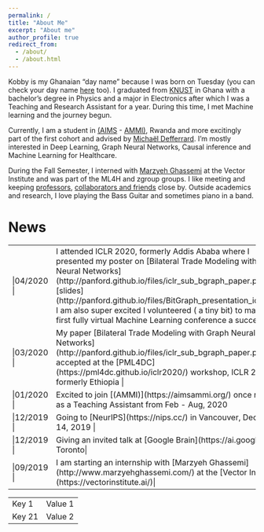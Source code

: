 ```yaml
---
permalink: /
title: "About Me"
excerpt: "About me"
author_profile: true
redirect_from: 
  - /about/
  - /about.html
---
```


Kobby is my Ghanaian “day name” because I was born on Tuesday (you can check your day name [here](https://en.wikipedia.org/wiki/Ghanaian_name) too). 
I graduated from [KNUST](https://www.knust.edu.gh) in Ghana with a bachelor’s degree in Physics and a major in Electronics after which I was a Teaching and Research Assistant for a year. During this time, I met Machine learning and the journey begun.

Currently, I am a student in [(AIMS](https://www.nexteinstein.org/) - [AMMI)](https://aimsammi.org/), Rwanda and more excitingly part of the first cohort and advised by [Michaël Defferrard](https://deff.ch/). 
I’m mostly interested in Deep Learning, Graph Neural Networks, Causal inference and Machine Learning for Healthcare.

During the Fall Semester, I interned with [Marzyeh Ghassemi](http://www.marzyehghassemi.com/) at the Vector Institute and was part of the ML4H and zgroup groups.
I like meeting and keeping [professors](https://www.flickr.com/photos/186506832@N03/albums/72157712707975707), [collaborators and friends](https://www.flickr.com/photos/186506832@N03/albums/72157712708189451) close by. 
Outside academics and research, I love playing the Bass Guitar and sometimes piano in a band. 

# News 
<table>
<tr>
<td>|04/2020 |</td> 
<td> I attended ICLR 2020, formerly Addis Ababa where I presented my poster on [Bilateral Trade Modeling with Graph Neural Networks](http://panford.github.io/files/iclr_sub_bgraph_paper.pdf), [slides](http://panford.github.io/files/BitGraph_presentation_iclr.pdf). I am also super excited I volunteered ( a tiny bit) to make the first fully virtual Machine Learning conference a success|</td>
</tr>

<tr>
<td>|03/2020  | </td>
<td>My paper [Bilateral Trade Modeling with Graph Neural Networks](http://panford.github.io/files/iclr_sub_bgraph_paper.pdf) got accepted at the [PML4DC](https://pml4dc.github.io/iclr2020/) workshop, ICLR 2020, formerly Ethiopia |</td>

<tr>
<td>|01/2020  |</td> 
<td> Excited to join [(AMMI)](https://aimsammi.org/) once more as a Teaching Assistant from Feb - Aug, 2020 <br></td>
</tr>

<tr>
<td>|12/2019 |</td> 
<td> Going to [NeurIPS](https://nips.cc/) in Vancouver, Dec 8 - 14, 2019 |</td>
</tr>

<tr>
<td>|12/2019  | </td>
<td>Giving an invited talk at [Google Brain](https://ai.google/), Toronto|</td>
</tr>

<tr>
<td>|09/2019 |</td> 
<td>I am starting an internship with [Marzyeh Ghassemi](http://www.marzyehghassemi.com/) at the [Vector Institute](https://vectorinstitute.ai/)|</td>
</tr>
</table>

<table>
<tr>
    <td>Key 1</td>
    <td>Value 1</td>
</tr>
<tr>
    <td>Key 21</td>
    <td>Value 2</td>
</tr>
</table>



